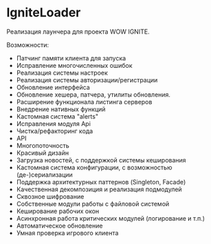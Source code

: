 # IgniteLoader

Реализация лаунчера для проекта WOW IGNITE.

Возможности:
* Патчинг памяти клиента для запуска
* Исправление многочисленных ошибок
* Реализация системы настроек
* Реализация системы авторизации/регистрации
* Обновление интерфейса
* Обновление хешера, патчера, утилиты обновления.
* Расширение функционала листинга серверов
* Внедрение нативных функций
* Кастомная система "alerts"
* Исправления модуля Api
* Чистка/рефакторинг кода
* API
* Многопоточность
* Красивый дизайн
* Загрузка новостей, с поддержкой системы кеширования
* Кастомная система конфигурации, с возможностью (де-)сериализации
* Поддержка архитектурных паттернов (Singleton, Facade)
* Качественная декомпозиция и реализация подмодулей
* Сквозное шифрование
* Собственные модули работы с файловой системой
* Кеширование рабочих окон
* Асинхронная работа критических модулей (логирование и т.п.)
* Автоматическое обновление
* Умная проверка игрового клиента

